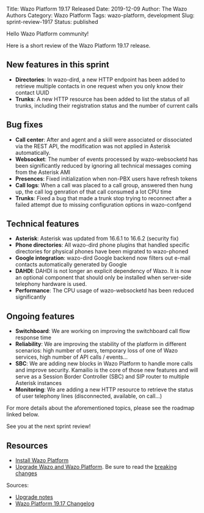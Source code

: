 Title: Wazo Platform 19.17 Released
Date: 2019-12-09
Author: The Wazo Authors
Category: Wazo Platform
Tags: wazo-platform, development
Slug: sprint-review-1917
Status: published

Hello Wazo Platform community!

Here is a short review of the Wazo Platform 19.17 release.

## New features in this sprint

* **Directories**: In wazo-dird, a new HTTP endpoint has been added to retrieve multiple contacts in one request when you only know their contact UUID
* **Trunks**: A new HTTP resource has been added to list the status of all trunks, including their registration status and the number of current calls


## Bug fixes

* **Call center**: After and agent and a skill were associated or dissociated via the REST API, the modification was not applied in Asterisk automatically.
* **Websocket**: The number of events processed by wazo-websocketd has been significantly reduced by ignoring all technical messages coming from the Asterisk AMI
* **Presences**: Fixed initialization when non-PBX users have refresh tokens
* **Call logs**: When a call was placed to a call group, answered then hung up, the call log genration of that call consumed a lot CPU time
* **Trunks**: Fixed a bug that made a trunk stop trying to reconnect after a failed attempt due to missing configuration options in wazo-confgend


## Technical features

* **Asterisk**: Asterisk was updated from 16.6.1 to 16.6.2 (security fix)
* **Phone directories**: All wazo-dird phone plugins that handled specific directories for physical phones have been migrated to wazo-phoned
* **Google integration**: wazo-dird Google backend now filters out e-mail contacts automatically generated by Google
* **DAHDI**: DAHDI is not longer an explicit dependency of Wazo. It is now an optional component that should only be installed when server-side telephony hardware is used.
* **Performance**: The CPU usage of wazo-websocketd has been reduced significantly


## Ongoing features

* **Switchboard**: We are working on improving the switchboard call flow response time
* **Reliability**: We are improving the stability of the platform in different scenarios: high number of users, temporary loss of one of Wazo services, high number of API calls / events...
* **SBC**: We are adding new blocks in Wazo Platform to handle more calls and improve security. Kamailio is the core of those new features and will serve as a Session Border Controller (SBC) and SIP router to multiple Asterisk instances
* **Monitoring**: We are adding a new HTTP resource to retrieve the status of user telephony lines (disconnected, available, on call...)


For more details about the aforementioned topics, please see the roadmap linked below.

See you at the next sprint review!

## Resources

* [Install Wazo Platform](/uc-doc/installation/install-system)
* [Upgrade Wazo and Wazo Platform](/uc-doc/upgrade/introduction). Be sure to read the [breaking changes](http://wazo.readthedocs.io/en/wazo-19.17/upgrade/upgrade_notes.html)

Sources:

* [Upgrade notes](/uc-doc/upgrade/upgrade_notes)
* [Wazo Platform 19.17 Changelog](https://wazo-dev.atlassian.net/issues/?jql=project%3DWAZO%20AND%20fixVersion%3D19.17)
